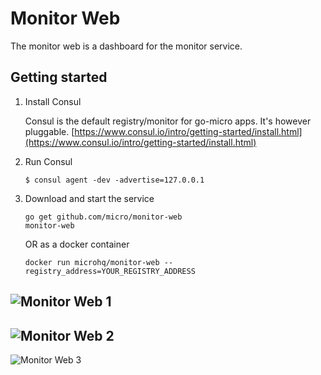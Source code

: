 # Monitor Web

The monitor web is a dashboard for the monitor service. 

## Getting started

1. Install Consul

	Consul is the default registry/monitor for go-micro apps. It's however pluggable.
	[https://www.consul.io/intro/getting-started/install.html](https://www.consul.io/intro/getting-started/install.html)

2. Run Consul
	```
	$ consul agent -dev -advertise=127.0.0.1
	```

3. Download and start the service

	```shell
	go get github.com/micro/monitor-web
	monitor-web
	```

	OR as a docker container

	```shell
	docker run microhq/monitor-web --registry_address=YOUR_REGISTRY_ADDRESS
	```

![Monitor Web 1](image1.png)
-
![Monitor Web 2](image2.png)
-
![Monitor Web 3](image3.png)

